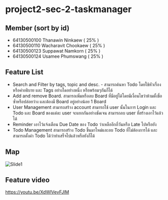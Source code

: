 # project2-sec-2-taskmanager

## Member (sort by id)

- 64130500100 Thanawin Ninkaew ( 25% )
- 64130500110 Wacharavit Chookaew ( 25% )
- 64130500123 Suppawat Namkorn ( 25% )
- 64130500124 Usamee Phumswang ( 25% )

## Feature List

- Search and Filter by tags, topic and desc.
      - สามารถค้นหา Todo โดยใช้หัวเรื่องหรือคำอธิบาย และ Tags อย่างใดอย่างหนึ่ง หรือพร้อมๆกันก็ได้ 
- Add and remove Board.
	      สามารถเพิ่มหรือลบ Board ที่มีอยู่ได้โดยมีเงื่อนไขว่าห้ามตั้งชื่อซ้ำหรือปล่อยว่าง และต้องมี Board อยู่อย่างน้อย 1 Board
- User Management
        สามารถสร้าง account สามารถใช้ user นั้นในการ Login และ Todo และ Board ของแต่ละ user จะแยกกันอย่างชัดเจน สามารถลบ user ที่สร้างเอาไว้แล้วได้
- Reminder 
        เอาไว้แจ้งเตือน Due Date ของ Todo ว่าเหลืออีกกี่วันหรือ Late ไปหรือยัง
- Todo Management 
	      สามารถสร้าง Todo ขึ้นมาใหม่และลบ Todo ที่ไม่ต้องการได้ และสามารถตั้งค่า Todo ได้ว่าทำเสร็จไปแล้วหรือยังก็ได้

## Map
![Slide1](https://user-images.githubusercontent.com/88129589/230705393-f0fd29bb-54bc-47e3-9c9c-07b80a8b8c3d.JPG)

## Feature video

https://youtu.be/XdWlVevFJlM
